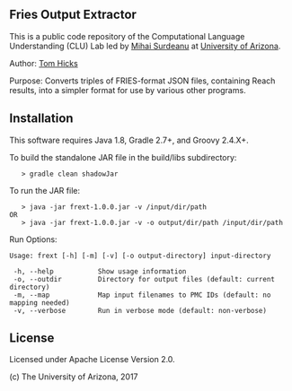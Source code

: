 ## Fries Output Extractor

This is a public code repository of the Computational Language Understanding (CLU) Lab led by [Mihai Surdeanu](http://surdeanu.info/mihai/) at [University of Arizona](http://www.arizona.edu).

Author: [Tom Hicks](https://github.com/hickst)

Purpose: Converts triples of FRIES-format JSON files, containing Reach results, into a simpler
format for use by various other programs.

## Installation

This software requires Java 1.8, Gradle 2.7+, and Groovy 2.4.X+.

To build the standalone JAR file in the build/libs subdirectory:

```
   > gradle clean shadowJar
```

To run the JAR file:

```
   > java -jar frext-1.0.0.jar -v /input/dir/path
OR
   > java -jar frext-1.0.0.jar -v -o output/dir/path /input/dir/path
```

Run Options:

```
Usage: frext [-h] [-m] [-v] [-o output-directory] input-directory

 -h, --help           Show usage information
 -o, --outdir         Directory for output files (default: current directory)
 -m, --map            Map input filenames to PMC IDs (default: no mapping needed)
 -v, --verbose        Run in verbose mode (default: non-verbose)
```

## License

Licensed under Apache License Version 2.0.

(c) The University of Arizona, 2017
